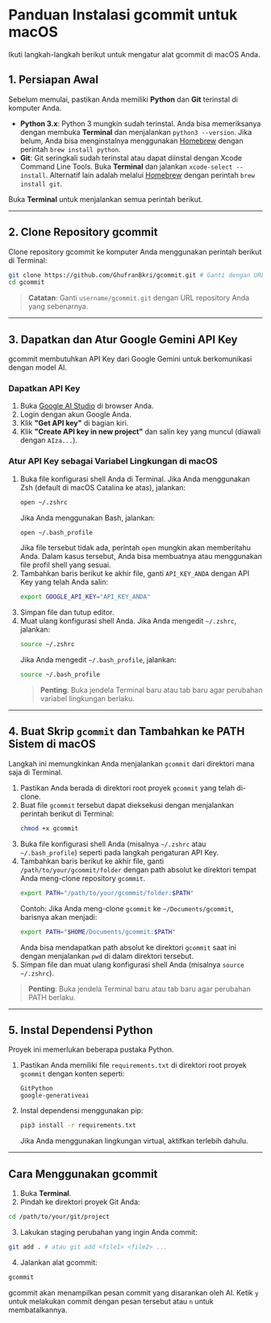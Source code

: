 # Panduan Instalasi gcommit untuk macOS

Ikuti langkah-langkah berikut untuk mengatur alat gcommit di macOS Anda.

## 1. Persiapan Awal

Sebelum memulai, pastikan Anda memiliki **Python** dan **Git** terinstal di komputer Anda.

- **Python 3.x**:
  Python 3 mungkin sudah terinstal. Anda bisa memeriksanya dengan membuka **Terminal** dan menjalankan `python3 --version`. Jika belum, Anda bisa menginstalnya menggunakan [Homebrew](https://brew.sh/) dengan perintah `brew install python`.
- **Git**:
  Git seringkali sudah terinstal atau dapat diinstal dengan Xcode Command Line Tools. Buka **Terminal** dan jalankan `xcode-select --install`. Alternatif lain adalah melalui [Homebrew](https://brew.sh/) dengan perintah `brew install git`.

Buka **Terminal** untuk menjalankan semua perintah berikut.

---

## 2. Clone Repository gcommit

Clone repository gcommit ke komputer Anda menggunakan perintah berikut di Terminal:

```bash
git clone https://github.com/GhufranBkri/gcommit.git # Ganti dengan URL repository Anda
cd gcommit
```

> **Catatan**: Ganti `username/gcommit.git` dengan URL repository Anda yang sebenarnya.

---

## 3. Dapatkan dan Atur Google Gemini API Key

gcommit membutuhkan API Key dari Google Gemini untuk berkomunikasi dengan model AI.

### Dapatkan API Key

1. Buka [Google AI Studio](https://ai.google.com/studio) di browser Anda.
2. Login dengan akun Google Anda.
3. Klik **"Get API key"** di bagian kiri.
4. Klik **"Create API key in new project"** dan salin key yang muncul (diawali dengan `AIza...`).

### Atur API Key sebagai Variabel Lingkungan di macOS

1. Buka file konfigurasi shell Anda di Terminal. Jika Anda menggunakan Zsh (default di macOS Catalina ke atas), jalankan:
   ```bash
   open ~/.zshrc
   ```
   Jika Anda menggunakan Bash, jalankan:
   ```bash
   open ~/.bash_profile
   ```
   Jika file tersebut tidak ada, perintah `open` mungkin akan memberitahu Anda. Dalam kasus tersebut, Anda bisa membuatnya atau menggunakan file profil shell yang sesuai.
2. Tambahkan baris berikut ke akhir file, ganti `API_KEY_ANDA` dengan API Key yang telah Anda salin:
   ```bash
   export GOOGLE_API_KEY="API_KEY_ANDA"
   ```
3. Simpan file dan tutup editor.
4. Muat ulang konfigurasi shell Anda. Jika Anda mengedit `~/.zshrc`, jalankan:
   ```bash
   source ~/.zshrc
   ```
   Jika Anda mengedit `~/.bash_profile`, jalankan:
   ```bash
   source ~/.bash_profile
   ```
   > **Penting**: Buka jendela Terminal baru atau tab baru agar perubahan variabel lingkungan berlaku.

---

## 4. Buat Skrip `gcommit` dan Tambahkan ke PATH Sistem di macOS

Langkah ini memungkinkan Anda menjalankan `gcommit` dari direktori mana saja di Terminal.

1.  Pastikan Anda berada di direktori root proyek `gcommit` yang telah di-clone.
2.  Buat file `gcommit` tersebut dapat dieksekusi dengan menjalankan perintah berikut di Terminal:
    ```bash
    chmod +x gcommit
    ```
3.  Buka file konfigurasi shell Anda (misalnya `~/.zshrc` atau `~/.bash_profile`) seperti pada langkah pengaturan API Key.
4.  Tambahkan baris berikut ke akhir file, ganti `/path/to/your/gcommit/folder` dengan path absolut ke direktori tempat Anda meng-clone repository `gcommit`.
    ```bash
    export PATH="/path/to/your/gcommit/folder:$PATH"
    ```
    Contoh: Jika Anda meng-clone `gcommit` ke `~/Documents/gcommit`, barisnya akan menjadi:
    ```bash
    export PATH="$HOME/Documents/gcommit:$PATH"
    ```
    Anda bisa mendapatkan path absolut ke direktori `gcommit` saat ini dengan menjalankan `pwd` di dalam direktori tersebut.
5.  Simpan file dan muat ulang konfigurasi shell Anda (misalnya `source ~/.zshrc`).

> **Penting**: Buka jendela Terminal baru atau tab baru agar perubahan PATH berlaku.

---

## 5. Instal Dependensi Python

Proyek ini memerlukan beberapa pustaka Python.

1.  Pastikan Anda memiliki file `requirements.txt` di direktori root proyek `gcommit` dengan konten seperti:
    ```text
    GitPython
    google-generativeai
    ```
2.  Instal dependensi menggunakan pip:
    ```bash
    pip3 install -r requirements.txt
    ```
    Jika Anda menggunakan lingkungan virtual, aktifkan terlebih dahulu.

---

## Cara Menggunakan gcommit

1. Buka **Terminal**.
2. Pindah ke direktori proyek Git Anda:

```bash
cd /path/to/your/git/project
```

3. Lakukan staging perubahan yang ingin Anda commit:

```bash
git add . # atau git add <file1> <file2> ...
```

4. Jalankan alat gcommit:

```bash
gcommit
```

gcommit akan menampilkan pesan commit yang disarankan oleh AI. Ketik `y` untuk melakukan commit dengan pesan tersebut atau `n` untuk membatalkannya.
